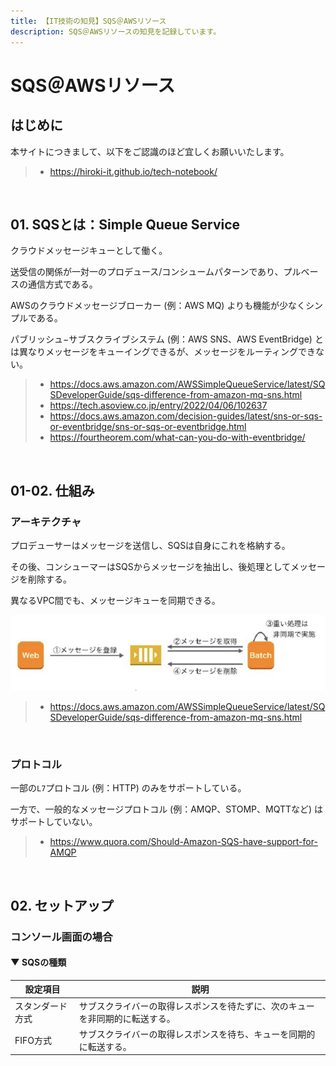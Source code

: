 ```yaml
---
title: 【IT技術の知見】SQS＠AWSリソース
description: SQS＠AWSリソースの知見を記録しています。
---
```


# SQS＠AWSリソース

## はじめに

本サイトにつきまして、以下をご認識のほど宜しくお願いいたします。

> - https://hiroki-it.github.io/tech-notebook/

<br>

## 01. SQSとは：Simple Queue Service

クラウドメッセージキューとして働く。

送受信の関係が一対一のプロデュース/コンシュームパターンであり、プルベースの通信方式である。

AWSのクラウドメッセージブローカー (例：AWS MQ) よりも機能が少なくシンプルである。

パブリッシュ−サブスクライブシステム (例：AWS SNS、AWS EventBridge) とは異なりメッセージをキューイングできるが、メッセージをルーティングできない。

> - https://docs.aws.amazon.com/AWSSimpleQueueService/latest/SQSDeveloperGuide/sqs-difference-from-amazon-mq-sns.html
> - https://tech.asoview.co.jp/entry/2022/04/06/102637
> - https://docs.aws.amazon.com/decision-guides/latest/sns-or-sqs-or-eventbridge/sns-or-sqs-or-eventbridge.html
> - https://fourtheorem.com/what-can-you-do-with-eventbridge/

<br>

## 01-02. 仕組み

### アーキテクチャ

プロデューサーはメッセージを送信し、SQSは自身にこれを格納する。

その後、コンシューマーはSQSからメッセージを抽出し、後処理としてメッセージを削除する。

異なるVPC間でも、メッセージキューを同期できる。

![AmazonSQSとは](https://raw.githubusercontent.com/hiroki-it/tech-notebook-images/master/images/SQS.jpeg)

> - https://docs.aws.amazon.com/AWSSimpleQueueService/latest/SQSDeveloperGuide/sqs-difference-from-amazon-mq-sns.html

<br>

### プロトコル

一部の`L7`プロトコル (例：HTTP) のみをサポートしている。

一方で、一般的なメッセージプロトコル (例：AMQP、STOMP、MQTTなど) はサポートしていない。

> - https://www.quora.com/Should-Amazon-SQS-have-support-for-AMQP

<br>

## 02. セットアップ

### コンソール画面の場合

#### ▼ SQSの種類

| 設定項目         | 説明                                                                         |
| ---------------- | ---------------------------------------------------------------------------- |
| スタンダード方式 | サブスクライバーの取得レスポンスを待たずに、次のキューを非同期的に転送する。 |
| FIFO方式         | サブスクライバーの取得レスポンスを待ち、キューを同期的に転送する。           |

<br>
